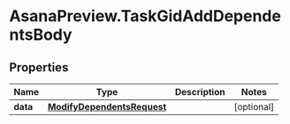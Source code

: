 # AsanaPreview.TaskGidAddDependentsBody

## Properties
Name | Type | Description | Notes
------------ | ------------- | ------------- | -------------
**data** | [**ModifyDependentsRequest**](ModifyDependentsRequest.md) |  | [optional] 
